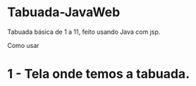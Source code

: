 # Tabuada-JavaWeb
Tabuada básica de 1 a 11, feito usando Java com jsp.

Como usar
# 1 - Tela onde temos a tabuada.
